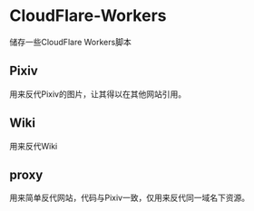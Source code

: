 # CloudFlare-Workers
储存一些CloudFlare Workers脚本
## Pixiv
用来反代Pixiv的图片，让其得以在其他网站引用。
## Wiki
用来反代Wiki
## proxy
用来简单反代网站，代码与Pixiv一致，仅用来反代同一域名下资源。
